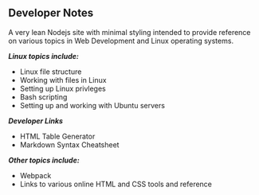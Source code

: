 ## Developer Notes

A very lean Nodejs site with minimal styling intended to provide reference on various topics in Web Development and Linux operating systems.

**_Linux topics include:_**
* Linux file structure
* Working with files in Linux
* Setting up Linux privleges
* Bash scripting
* Setting up and working with Ubuntu servers

**_Developer Links_**
* HTML Table Generator
* Markdown Syntax Cheatsheet

**_Other topics include:_**
* Webpack
* Links to various online HTML and CSS tools and reference
